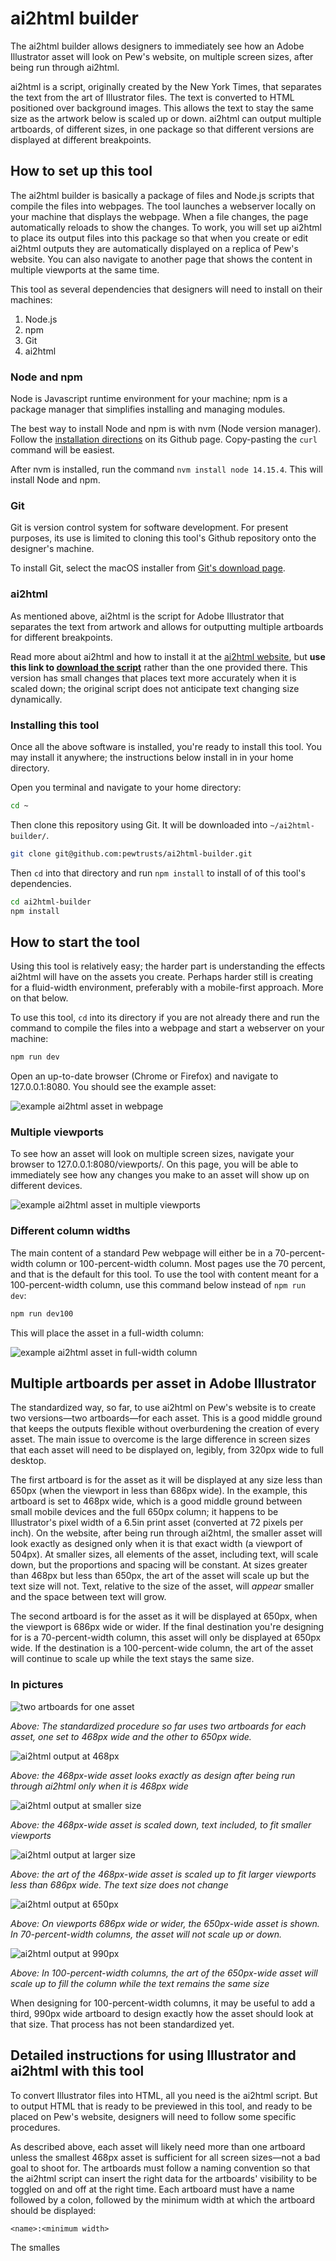 # ai2html builder
The ai2html builder allows designers to immediately see how an Adobe Illustrator asset will look on Pew's website, on multiple screen sizes, after being run through ai2html.

ai2html is a script, originally created by the New York Times,  that separates the text from the art of Illustrator files. The text is converted to HTML positioned over background images. This allows the text to stay the same size as the artwork below is scaled up or down. ai2html can output multiple artboards, of different sizes, in one package so that different versions are displayed at different breakpoints.

## How to set up this tool
The ai2html builder is basically a package of files and Node.js scripts that compile the files into webpages. The tool launches a webserver locally on your machine that displays the webpage. When a file changes, the page automatically reloads to show the changes. To work, you will set up ai2html to place its output files into this package so that when you create or edit ai2html outputs they are automatically displayed on a replica of Pew's website. You can also navigate to another page that shows the content in multiple viewports at the same time.

This tool as several dependencies that designers will need to install on their machines:
1. Node.js
2. npm
3. Git
4. ai2html

### Node and npm
Node is Javascript runtime environment for your machine; npm is a package manager that simplifies installing and managing modules.

The best way to install Node and npm is with nvm (Node version manager). Follow the [installation directions](https://github.com/nvm-sh/nvm#install--update-script) on its Github page. Copy-pasting the `curl` command will be easiest.

After nvm is installed, run the command `nvm install node 14.15.4`. This will install Node and npm.

### Git
Git is version control system for software development. For present purposes, its use is limited to cloning this tool's Github repository onto the designer's machine.

To install Git, select the macOS installer from [Git's download page](https://git-scm.com/downloads).

### ai2html
As mentioned above, ai2html is the script for Adobe Illustrator that separates the text from artwork and allows for outputting multiple artboards for different breakpoints.

Read more about ai2html and how to install it at the [ai2html website](http://ai2html.org/), but **use this link to [download the script](https://raw.githubusercontent.com/jostermanAtPEW/ai2html/master/ai2html.js)** rather than the one provided there. This version has small changes that places text more accurately when it is scaled down; the original script does not anticipate text changing size dynamically.

### Installing this tool
Once all the above software is installed, you're ready to install this tool. You may install it anywhere; the instructions below install in in your home directory.

Open you terminal and navigate to your home directory:

```bash
cd ~
```

Then clone this repository using Git. It will be downloaded into `~/ai2html-builder/`.

```bash
git clone git@github.com:pewtrusts/ai2html-builder.git
```

Then `cd` into that directory and run `npm install` to install of of this tool's dependencies.

```bash
cd ai2html-builder
npm install
```
## How to start the tool 
Using this tool is relatively easy; the harder part is understanding the effects ai2html will have on the assets you create. Perhaps harder still is creating for a fluid-width environment, preferably with a mobile-first approach. More on that below.

To use this tool, `cd` into its directory if you are not already there and run the command to compile the files into a webpage and start a webserver on your machine:

```bash
npm run dev
```

Open an up-to-date browser (Chrome or Firefox) and navigate to 127.0.0.1:8080. You should see the example asset:

![example ai2html asset in webpage](example.png)

### Multiple viewports
To see how an asset will look on multiple screen sizes, navigate your browser to 127.0.0.1:8080/viewports/. On this page, you will be able to immediately see how any changes you make to an asset will show up on different devices.

![example ai2html asset in multiple viewports](example-viewports.png)

### Different column widths
The main content of a standard Pew webpage will either be in a 70-percent-width column or 100-percent-width column. Most pages use the 70 percent, and that is the default for this tool. To use the tool with content meant for a 100-percent-width column, use this command below instead of `npm run dev`:

```bash
npm run dev100
```

This will place the asset in a full-width column:

![example ai2html asset in full-width column](example-full.png)

## Multiple artboards per asset in Adobe Illustrator 
The standardized way, so far, to use ai2html on Pew's website is to create two versions—two artboards—for each asset. This is a good middle ground that keeps the outputs flexible without overburdening the creation of every asset. The main issue to overcome is the large difference in screen sizes that each asset will need to be displayed on, legibly, from 320px wide to full desktop.

The first artboard is for the asset as it will be displayed at any size less than 650px (when the viewport in less than 686px wide). In the example, this artboard is set to 468px wide, which is a good middle ground between small mobile devices and the full 650px column; it happens to be Illustrator's pixel width of a 6.5in print asset (converted at 72 pixels per inch). On the website, after being run through ai2html, the smaller asset will look exactly as designed only when it is that exact width (a viewport of 504px). At smaller sizes, all elements of the asset, including text, will scale down, but the proportions and spacing will be constant. At sizes greater than 468px but less than 650px, the art of the asset will scale up but the text size will not. Text, relative to the size of the asset, will *appear* smaller and the space between text will grow.

The second artboard is for the asset as it will be displayed at 650px, when the viewport is 686px wide or wider. If the final destination you're designing for is a 70-percent-width column, this asset will only be displayed at 650px wide. If the destination is a 100-percent-wide column, the art of the asset will continue to scale up while the text stays the same size.

### In pictures
![two artboards for one asset](artboards.png)

*Above: The standardized procedure so far uses two artboards for each asset, one set to 468px wide and the other to 650px wide.*

![ai2html output at 468px](output-468.png)

*Above: the 468px-wide asset looks exactly as design after being run through ai2html only when it is 468px wide*

![ai2html output at smaller size](output-smaller.png)

*Above: the 468px-wide asset is scaled down, text included, to fit smaller viewports*

![ai2html output at larger size](output-larger.png)

*Above: the art of the 468px-wide asset is scaled up to fit larger viewports less than 686px wide. The text size does not change*

![ai2html output at 650px](output-650.png)

*Above: On viewports 686px wide or wider, the 650px-wide asset is shown. In 70-percent-width columns, the asset will not scale up or down.*

![ai2html output at 990px](output-650-larger.png)

*Above: In 100-percent-width columns, the art of the 650px-wide asset will scale up to fill the column while the text remains the same size*

When designing for 100-percent-width columns, it may be useful to add a third, 990px wide artboard to design exactly how the asset should look at that size. That process has not been standardized yet.

## Detailed instructions for using Illustrator and ai2html with this tool
To convert Illustrator files into HTML, all you need is the ai2html script. But to output HTML that is ready to be previewed in this tool, and ready to be placed on Pew's website, designers will need to follow some specific procedures.

As described above, each asset will likely need more than one artboard unless the smallest 468px asset is sufficient for all screen sizes—not a bad goal to shoot for. The artboards must follow a naming convention so that the ai2html script can insert the right data for the artboards' visibility to be toggled on and off at the right time. Each artboard must have a name followed by a colon, followed by the minimum width at which the artboard should be displayed:

`<name>:<minimum width>`

The smalles




